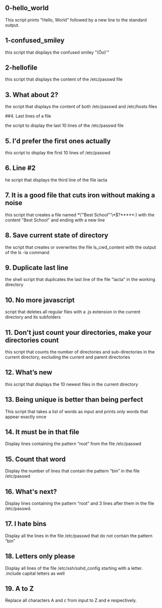 ## 0-hello_world

This script prints "Hello, World" followed by a new line to the standard output.

## 1-confused_smiley

this script that displays the confused smiley "(Ôo)'"

## 2-hellofile

this  script that displays the content of the /etc/passwd file

## 3. What about 2?

the script that displays the content of both /etc/passwd and /etc/hosts files

##4. Last lines of a file

the script to display the last 10 lines of the /etc/passwd file

## 5. I'd prefer the first ones actually

this script to display the first 10 lines of /etc/passwd 

## 6. Line #2

he script that displays the third line of the file iacta

## 7. It is a good file that cuts iron without making a noise

this script that creates a file named \*\\'"Best School"\'\\*$\?\*\*\*\*\*:) with the content "Best School" and ending with a new line

## 8. Save current state of directory

the script that creates or overwrites the file ls_cwd_content with the output of the ls -la command

## 9. Duplicate last line

the shell script that duplicates the last line of the file "iacta" in the working directory

## 10. No more javascript

script that deletes all regular files with a .js extension in the current directory and its subfolders

## 11. Don't just count your directories, make your directories count

this script that counts the number of directories and sub-directories in the current directory, excluding the current and parent directories

## 12. What’s new

this script that displays the 10 newest files in the current directory

## 13. Being unique is better than being perfect

This script that takes a list of words as input and prints only words that appear exactly once

## 14. It must be in that file

Display lines containing the pattern “root” from the file /etc/passwd

## 15. Count that word

Display the number of lines that contain the pattern “bin” in the file /etc/passwd

## 16. What's next?

Display lines containing the pattern “root” and 3 lines after them in the file /etc/passwd.

## 17. I hate bins

Display all the lines in the file /etc/passwd that do not contain the pattern “bin”

## 18. Letters only please

Display all lines of the file /etc/ssh/sshd_config starting with a letter.
	.include capital letters as well 

## 19. A to Z

Replace all characters A and c from input to Z and e respectively.

##













